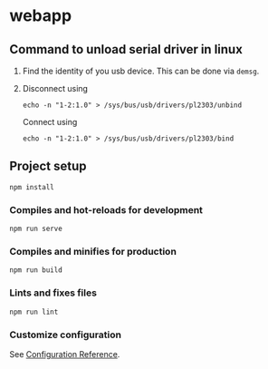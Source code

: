 # webapp
## Command to unload serial driver in linux
1. Find the identity of you usb device. This can be done via `demsg`.
1.  Disconnect using

        echo -n "1-2:1.0" > /sys/bus/usb/drivers/pl2303/unbind

    Connect using

        echo -n "1-2:1.0" > /sys/bus/usb/drivers/pl2303/bind




## Project setup
```
npm install
```

### Compiles and hot-reloads for development
```
npm run serve
```

### Compiles and minifies for production
```
npm run build
```

### Lints and fixes files
```
npm run lint
```

### Customize configuration
See [Configuration Reference](https://cli.vuejs.org/config/).
